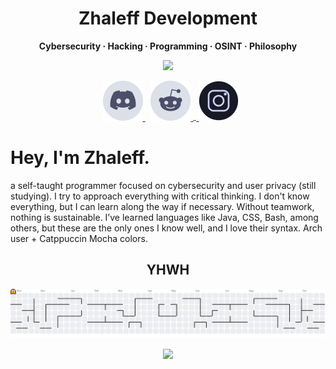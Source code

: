 <h1 align="center">Zhaleff Development</h1>

<p align="center">
  <b>Cybersecurity · Hacking · Programming · OSINT · Philosophy</b>
</p>



<p align="center">
  <img src="https://raw.githubusercontent.com/catppuccin/catppuccin/main/assets/palette/macchiato.png" width="400" />
</p>




  <p align="center">
  <img src="https://raw.githubusercontent.com/catppuccin/catppuccin/main/assets/misc/transparent.png" height="1" width="5"/>
  <a href="https://discord.com/servers/907385605422448742">
    <picture>
      <source srcset="https://raw.githubusercontent.com/catppuccin/catppuccin/main/assets/social/macchiato_discord.svg" width="64" height="64" alt="Discord Logo" media="(prefers-color-scheme: dark)"/>
      <source srcset="https://raw.githubusercontent.com/catppuccin/catppuccin/main/assets/social/latte_discord.svg" width="64" height="64" alt="Discord Logo" media="(prefers-color-scheme: light), (prefers-color-scheme: no-preference)"/>
      <img src="https://raw.githubusercontent.com/catppuccin/catppuccin/main/assets/social/latte_discord.svg" width="64" height="64" alt="Discord Logo"/>
    </picture>
  </a>
  <img src="https://raw.githubusercontent.com/catppuccin/catppuccin/main/assets/misc/transparent.png" height="1" width="5"/>
  <a href="https://reddit.com/r/catppuccin">
    <picture>
      <source srcset="https://raw.githubusercontent.com/catppuccin/catppuccin/main/assets/social/macchiato_reddit.svg" width="64" height="64" alt="Reddit Logo" media="(prefers-color-scheme: dark)"/>
      <source srcset="https://raw.githubusercontent.com/catppuccin/catppuccin/main/assets/social/latte_reddit.svg" width="64" height="64" alt="Reddit Logo" media="(prefers-color-scheme: light), (prefers-color-scheme: no-preference)"/>
      <img src="https://raw.githubusercontent.com/catppuccin/catppuccin/main/assets/social/latte_reddit.svg" width="64" height="64" alt="Reddit Logo"/>
    </picture>
<img src="https://raw.githubusercontent.com/zephardev/zephardev/main/assets/instagram.svg" height="1" width="5"/>
<a href="https://www.instagram.com/yourusername">
  <picture>
    <source srcset="https://raw.githubusercontent.com/zephardev/zephardev/main/assets/instagram.svg" width="64" height="64" alt="Instagram Logo" media="(prefers-color-scheme: dark)"/>
    <source srcset="https://raw.githubusercontent.com/zephardev/zephardev/main/assets/instagram.svg" width="64" height="64" alt="Instagram Logo" media="(prefers-color-scheme: light), (prefers-color-scheme: no-preference)"/>
    <img src="https://raw.githubusercontent.com/zephardev/zephardev/main/assets/instagram.svg" width="64" height="64" alt="Instagram Logo"/>
  </picture>
</a>
</p>

# Hey, I'm Zhaleff. 

<p align="left">a self-taught programmer focused on cybersecurity and user privacy (still studying). I try to approach everything with critical thinking. I don't know everything, but I can learn along the way if necessary. Without teamwork, nothing is sustainable. I’ve learned languages like Java, CSS, Bash, among others, but these are the only ones I know well, and I love their syntax. Arch user + Catppuccin Mocha colors. </p>

<h2 align="center">YHWH</h2>


<picture>
  <source media="(prefers-color-scheme: dark)" srcset="https://raw.githubusercontent.com/zhaleff/zhaleff/output/pacman-contribution-graph-dark.svg">
  <source media="(prefers-color-scheme: light)" srcset="https://raw.githubusercontent.com/zhaleff/zhaleff/output/pacman-contribution-graph.svg">
  <img alt="pacman contribution graph" src="https://raw.githubusercontent.com/zhaleff/zhaleff/output/pacman-contribution-graph.svg">
</picture>


<p align="center">
  <img src="https://raw.githubusercontent.com/catppuccin/catppuccin/main/assets/footers/gray0_ctp_on_line.svg?sanitize=true" />
</p>




















